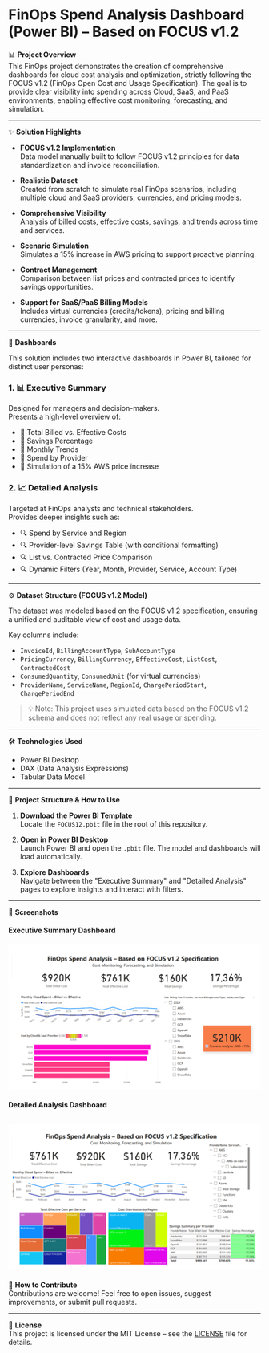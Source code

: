 # FinOps Spend Analysis Dashboard (Power BI) – Based on FOCUS v1.2

📊 **Project Overview**  
This FinOps project demonstrates the creation of comprehensive dashboards for cloud cost analysis and optimization, strictly following the FOCUS v1.2 (FinOps Open Cost and Usage Specification). The goal is to provide clear visibility into spending across Cloud, SaaS, and PaaS environments, enabling effective cost monitoring, forecasting, and simulation.

---

✨ **Solution Highlights**

- **FOCUS v1.2 Implementation**  
  Data model manually built to follow FOCUS v1.2 principles for data standardization and invoice reconciliation.

- **Realistic Dataset**  
  Created from scratch to simulate real FinOps scenarios, including multiple cloud and SaaS providers, currencies, and pricing models.

- **Comprehensive Visibility**  
  Analysis of billed costs, effective costs, savings, and trends across time and services.

- **Scenario Simulation**  
  Simulates a 15% increase in AWS pricing to support proactive planning.

- **Contract Management**  
  Comparison between list prices and contracted prices to identify savings opportunities.

- **Support for SaaS/PaaS Billing Models**  
  Includes virtual currencies (credits/tokens), pricing and billing currencies, invoice granularity, and more.

---

🚀 **Dashboards**

This solution includes two interactive dashboards in Power BI, tailored for distinct user personas:

### 1. 📊 Executive Summary  
Designed for managers and decision-makers.  
Presents a high-level overview of:

- 🔹 Total Billed vs. Effective Costs  
- 🔹 Savings Percentage  
- 🔹 Monthly Trends  
- 🔹 Spend by Provider  
- 🔹 Simulation of a 15% AWS price increase  

### 2. 📈 Detailed Analysis  
Targeted at FinOps analysts and technical stakeholders.  
Provides deeper insights such as:

- 🔍 Spend by Service and Region  
- 🔍 Provider-level Savings Table (with conditional formatting)  
- 🔍 List vs. Contracted Price Comparison  
- 🔍 Dynamic Filters (Year, Month, Provider, Service, Account Type)  

---

⚙️ **Dataset Structure (FOCUS v1.2 Model)**

The dataset was modeled based on the FOCUS v1.2 specification, ensuring a unified and auditable view of cost and usage data.

Key columns include:

- `InvoiceId`, `BillingAccountType`, `SubAccountType`  
- `PricingCurrency`, `BillingCurrency`, `EffectiveCost`, `ListCost`, `ContractedCost`  
- `ConsumedQuantity`, `ConsumedUnit` (for virtual currencies)  
- `ProviderName`, `ServiceName`, `RegionId`, `ChargePeriodStart`, `ChargePeriodEnd`

> 💡 Note: This project uses simulated data based on the FOCUS v1.2 schema and does not reflect any real usage or spending.

---

🛠️ **Technologies Used**

- Power BI Desktop  
- DAX (Data Analysis Expressions)  
- Tabular Data Model  

---

📂 **Project Structure & How to Use**

1. **Download the Power BI Template**  
   Locate the `FOCUS12.pbit` file in the root of this repository.

2. **Open in Power BI Desktop**  
   Launch Power BI and open the `.pbit` file. The model and dashboards will load automatically.

3. **Explore Dashboards**  
   Navigate between the "Executive Summary" and "Detailed Analysis" pages to explore insights and interact with filters.

---

📸 **Screenshots**

#### Executive Summary Dashboard  
![Executive Summary](assets/Executive%20Summary.png)

#### Detailed Analysis Dashboard  
![Detailed Analysis](assets/Detailed%20Analysis.png)
---

🤝 **How to Contribute**  
Contributions are welcome! Feel free to open issues, suggest improvements, or submit pull requests.

---

📄 **License**  
This project is licensed under the MIT License – see the [LICENSE](LICENSE) file for details.

